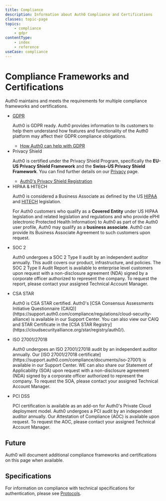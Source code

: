 ```yaml
---
title: Compliance
description: Information about Auth0 Compliance and Certifications
classes: topic-page
topics:
    - compliance
    - gdpr
contentType: 
    - index
    - reference
useCase: compliance
---
```

<div class="topic-page-header">
  <div data-name="example" class="topic-page-badge"></div>
  <h1>Compliance Frameworks and Certifications</h1>
  <p>
    Auth0 maintains and meets the requirements for multiple compliance frameworks and certifications.
  </p>
</div>

<ul class="topic-links">
  <li>
    <i class="icon icon-budicon-715"></i><a href="/compliance/gdpr">GDPR</a>
    <p>Auth0 is GDPR ready. Auth0 provides information to its customers to help them understand how features and functionality of the Auth0 platform may affect their GDPR compliance obligations.</p>
    <ul>
      <li>
        <i class="icon icon-budicon-695"></i><a href="/compliance/gdpr/features-aiding-compliance">How Auth0 can help with GDPR</a>
      </li>
    </ul>
  </li>
  <li>
    <i class="icon icon-budicon-715"></i>Privacy Shield
    <p>Auth0 is certified under the Privacy Shield Program, specifically the <b>EU-US Privacy Shield Framework</b> and the <b>Swiss-US Privacy Shield Framework</b>. You can find further details on our <a href="https://auth0.com/privacy">Privacy</a> page.</p>
    <ul>
      <li>
        <i class="icon icon-budicon-695"></i><a href="https://www.privacyshield.gov/participant?id=a2zt000000001VJAAY&status=Active">Auth0's Privacy Shield Registration</a>
      </li>
    </ul>
  </li>
  <li>
    <i class="icon icon-budicon-715"></i>HIPAA & HITECH
    <p>Auth0 is considered a Business Associate as defined by the US <a href="https://www.hhs.gov/hipaa/index.html">HIPAA</a> and <a href="https://www.hhs.gov/hipaa/for-professionals/special-topics/HITECH-act-enforcement-interim-final-rule/index.html">HITECH</a> legislation.</p>
    <p>For Auth0 customers who qualify as a <b>Covered Entity</b> under US HIPAA legislation and related legislation and regulations and who provide ePHI (electronic Protected Health Information) to Auth0 as part of the Auth0 user profile, Auth0 may qualify as a <b>business associate</b>. Auth0 can provide its Business Associate Agreement to such customers upon request.</p>
  </li>
  <li>
    <i class="icon icon-budicon-715"></i>SOC 2
    <p>Auth0 undergoes a SOC 2 Type II audit by an independent auditor annually. This audit covers our product, infrastructure, and policies. The SOC 2 Type II Audit Report is available to enterprise level customers upon request with a non-disclosure agreement (NDA) signed by a corporate officer authorized to represent the company. To request the report, please contact your assigned Technical Account Manager.</p>
  </li>
    <li>
    <i class="icon icon-budicon-715"></i>CSA STAR
    <p>Auth0 is CSA STAR certified. Auth0's [CSA Consensus Assessments Initiative Questionnaire (CAIQ)](https://support.auth0.com/compliance/regulations/cloud-security-alliance) is available in our Support Center. You can also view our CAIQ and STAR Certificate in the [CSA STAR Registry](https://cloudsecurityalliance.org/star/registry/auth0/).</p>
  </li>
    <li>
    <i class="icon icon-budicon-715"></i>ISO 27001/27018
    <p>Auth0 undergoes an ISO 27001/27018 audit by an independent auditor annually. Our [ISO 27001/27018 certificate](https://support.auth0.com/compliance/documents/iso-27001) is available in our Support Center. WE can also share our Statement of Applicability (SOA) upon request with a non-disclosure agreement (NDA) signed by a corporate officer authorized to represent the company. To request the SOA, please contact your assigned Technical Account Manager.</p>
  </li>
    <li>
    <i class="icon icon-budicon-715"></i>PCI DSS
    <p>PCI certification is available as an add-on for Auth0's Private Cloud deployment model. Auth0 undergoes a PCI audit by an independent auditor annually. Our Attestation of Compliance (AOC) is available upon request. To request the AOC, please contact your assigned Technical Account Manager.</p>
  </li>
</ul>

<h2>Future</h2>

<p>Auth0 will document additional compliance frameworks and certifications on this page when available.</p>

<h2>Specifications</h2>

<p>For information on compliance with technical specifications for authentication, please see <a href="/protocols">Protocols</a>.</p>
